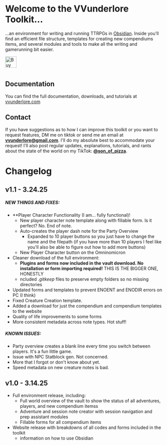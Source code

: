 # Welcome to the VVunderlore Toolkit... 
...an environment for writing and running TTRPGs in [Obsidian](https://obsidian.md/). Inside you'll find an efficient file structure, templates for creating new compendiums items, and several modules and tools to make all the writing and gamerunning bit easier.

<a href='https://ko-fi.com/F1F31B5WPR' target='_blank'><img height='36' style='border:0px;height:36px;float:left !important;margin-bottom:10px;' src='https://storage.ko-fi.com/cdn/kofi6.png?v=6' border='0' alt='Buy Me a Coffee at ko-fi.com' /></a>
<br clear="both">
## Documentation
You can find the full documentation, downloads, and tutorials at [vvunderlore.com](http://vvunderlore.com)
## Contact
If you have suggestions as to how I can improve this toolkit or you want to request features, DM me on tiktok or send me an email at **vvunderlore@gmail.com**. I'll do my absolute best to accommodate your request! I'll also post regular updates, explanations, tutorials, and rants about the state of the world on my TikTok: **[@son_of_pizza](http://tiktok.com/@son_of_pizza)**.


# Changelog

## v1.1 - 3.24.25
##### NEW THINGS AND FIXES:
- **Player Character Functionality (I am... fully functional)! 
	- New player character note template along with fillable form. Is it perfect? No. End of note.
	- Auto-creates the player dash note for the Party Overview 
		- Expanded to 10 player buttons so you just have to change the name and the filepath (if you have more than 10 players I feel like you'll also be able to figure out how to add more buttons)
	- New Player Character button on the Omninomicron
- Cleaner download of the full environment:
	- **Plugins and forms now included in the vault download. No installation or form importing required!** THIS IS THE BIGGER ONE, HONESTLY
	- ncluded *.gitkeep* files to preserve empty folders so no missing directories
- Updated forms and templates to prevent ENOENT and ENODIR errors on PC (I think)
- Fixed Creature Creation template.
- Added a download for just the compendium and compendium templates to the website
- Quality of life improvements to some forms
- More consistent metadata across note types. Hot stuff!
##### KNOWN ISSUES:
- Party overview creates a blank line every time you switch between players. It's a fun little game.
- Issue with NPC Statblock gen. Not concerned.
- More that I forgot or don't know about yet.
- Speed metadata on new creature notes is bad.

## v1.0 - 3.14.25
- Full environment release, including:
	- Full world overview of the vault to show the status of all adventures, players, and new compendium itemss
	- Adventure and session note creator with session navigation and prep assistant modules
	- Fillable forms for all compendium items
- Website release with breakdowns of all codes and forms included in the toolkit
	- information on how to use Obsidian

